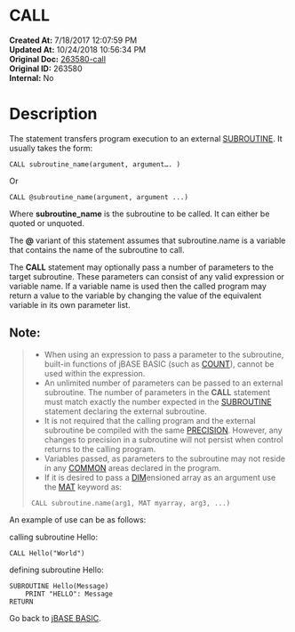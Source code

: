 # CALL

**Created At:** 7/18/2017 12:07:59 PM  
**Updated At:** 10/24/2018 10:56:34 PM  
**Original Doc:** [263580-call](https://docs.jbase.com/36868-jbase-basic/263580-call)  
**Original ID:** 263580  
**Internal:** No  


# Description

The statement transfers program execution to an external [SUBROUTINE](./../subroutine). It usually takes the form:

```
CALL subroutine_name(argument, argument…. )
```

Or

```
CALL @subroutine_name(argument, argument ...)
```

Where **subroutine\_name** is the subroutine to be called. It can either be quoted or unquoted.

The **@** variant of this statement assumes that subroutine.name is a variable that contains the name of the subroutine to call.

The **CALL** statement may optionally pass a number of parameters to the target subroutine. These parameters can consist of any valid expression or variable name. If a variable name is used then the called program may return a value to the variable by changing the value of the equivalent variable in its own parameter list.

## Note:


> - When using an expression to pass a parameter to the subroutine, built-in functions of jBASE BASIC (such as [COUNT](./../count)), cannot be used within the expression.
> - An unlimited number of parameters can be passed to an external subroutine. The number of parameters in the **CALL** statement must match exactly the number expected in the [SUBROUTINE](./../subroutine) statement declaring the external subroutine.
> - It is not required that the calling program and the external subroutine be compiled with the same [PRECISION](./../precision). However, any changes to precision in a subroutine will not persist when control returns to the calling program.
> - Variables passed, as parameters to the subroutine may not reside in any [COMMON](./../common) areas declared in the program.
> - If it is desired to pass a [DIM](./../dimension-%28dim%29)ensioned array as an argument use the [MAT](./../mat) keyword as:
> 
> 
> ```
> CALL subroutine.name(arg1, MAT myarray, arg3, ...)
> ```


An example of use can be as follows:

calling subroutine Hello:

```
CALL Hello("World")
```

defining subroutine Hello:

```
SUBROUTINE Hello(Message)
    PRINT "HELLO": Message
RETURN
```



Go back to [jBASE BASIC](./../jbase-basic-programmers-reference-guide).
